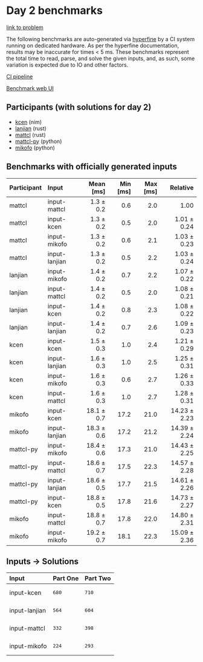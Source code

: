 # Day 2 benchmarks

[link to problem](https://adventofcode.com/2024/day/2)

The following benchmarks are auto-generated via
[hyperfine](https://github.com/sharkdp/hyperfine) by a CI system running on
dedicated hardware. As per the hyperfine documentation, results may be
inaccurate for times < 5 ms. These benchmarks represent the total time to read,
parse, and solve the given inputs, and, as such, some variation is expected due
to IO and other factors.

[CI pipeline](http://ci.papercode.net:8080/teams/main/pipelines/aoc2024)

[Benchmark web UI](https://aoc.ancalagon.black)


## Participants (with solutions for day 2)

- [kcen](https://github.com/kcen/aoc2024) (nim)
- [lanjian](https://github.com/lanjian/aoc-2024) (rust)
- [mattcl](https://github.com/mattcl/aoc2024) (rust)
- [mattcl-py](https://github.com/mattcl/aoc2024-py) (python)
- [mikofo](https://github.com/mikofo/aoc2024) (python)


## Benchmarks with officially generated inputs

| Participant | Input | Mean [ms] | Min [ms] | Max [ms] | Relative |
|:---|:---|---:|---:|---:|---:|
| mattcl | input-mattcl | 1.3 ± 0.2 | 0.6 | 2.0 | 1.00 |
| mattcl | input-kcen | 1.3 ± 0.2 | 0.5 | 2.0 | 1.01 ± 0.24 |
| mattcl | input-mikofo | 1.3 ± 0.2 | 0.6 | 2.1 | 1.03 ± 0.23 |
| mattcl | input-lanjian | 1.3 ± 0.2 | 0.5 | 2.2 | 1.03 ± 0.24 |
| lanjian | input-mikofo | 1.4 ± 0.2 | 0.7 | 2.2 | 1.07 ± 0.22 |
| lanjian | input-mattcl | 1.4 ± 0.2 | 0.5 | 2.0 | 1.08 ± 0.21 |
| lanjian | input-kcen | 1.4 ± 0.2 | 0.8 | 2.3 | 1.08 ± 0.22 |
| lanjian | input-lanjian | 1.4 ± 0.2 | 0.7 | 2.6 | 1.09 ± 0.23 |
| kcen | input-kcen | 1.5 ± 0.3 | 1.0 | 2.4 | 1.21 ± 0.29 |
| kcen | input-lanjian | 1.6 ± 0.3 | 1.0 | 2.5 | 1.25 ± 0.31 |
| kcen | input-mikofo | 1.6 ± 0.3 | 0.6 | 2.7 | 1.26 ± 0.33 |
| kcen | input-mattcl | 1.6 ± 0.3 | 1.0 | 2.7 | 1.28 ± 0.31 |
| mikofo | input-kcen | 18.1 ± 0.7 | 17.2 | 21.0 | 14.23 ± 2.23 |
| mikofo | input-lanjian | 18.3 ± 0.6 | 17.2 | 21.2 | 14.39 ± 2.24 |
| mattcl-py | input-mikofo | 18.4 ± 0.6 | 17.3 | 21.0 | 14.43 ± 2.25 |
| mattcl-py | input-mattcl | 18.6 ± 0.7 | 17.5 | 22.3 | 14.57 ± 2.28 |
| mattcl-py | input-lanjian | 18.6 ± 0.5 | 17.7 | 21.5 | 14.61 ± 2.26 |
| mattcl-py | input-kcen | 18.8 ± 0.5 | 17.8 | 21.6 | 14.73 ± 2.27 |
| mikofo | input-mattcl | 18.8 ± 0.7 | 17.8 | 22.0 | 14.80 ± 2.31 |
| mikofo | input-mikofo | 19.2 ± 0.7 | 18.1 | 22.3 | 15.09 ± 2.36 |


## Inputs -> Solutions

| Input | Part One | Part Two |
|:---|:---|:---|
|input-kcen|<pre>680</pre>|<pre>710</pre>|
|input-lanjian|<pre>564</pre>|<pre>604</pre>|
|input-mattcl|<pre>332</pre>|<pre>398</pre>|
|input-mikofo|<pre>224</pre>|<pre>293</pre>|
